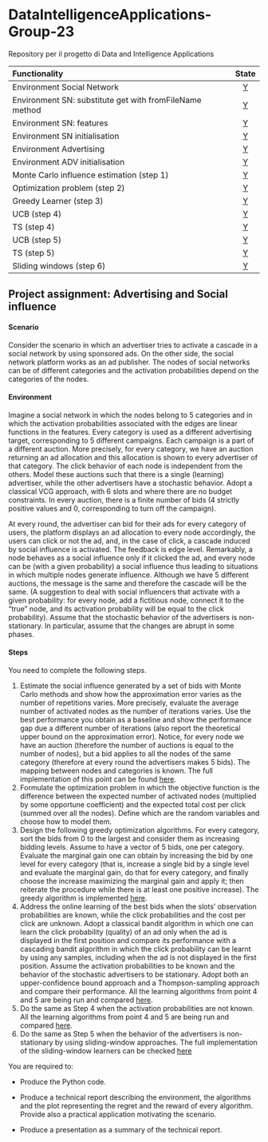 # DataIntelligenceApplications-Group-23
Repository per il progetto di Data and Intelligence Applications


| Functionality | State |
|:-----------------------|:------------------------------------:|
| Environment Social Network | [Y](#)|
| Environment SN: substitute get with fromFileName method | [Y](#) |
| Environment SN: features| [Y](#) |
| Environment SN initialisation| [Y](#) |
| Environment Advertising | [Y](#) |
| Environment ADV initialisation | [Y](#) |
| Monte Carlo influence estimation (step 1) | [Y](#) |
| Optimization problem (step 2) | [Y](#) |
| Greedy Learner (step 3) | [Y](#) |
| UCB (step 4)| [Y](#) |
| TS (step 4) | [Y](#) |
| UCB (step 5) | [Y](#)|
| TS (step 5) | [Y](#)|
| Sliding windows (step 6) | [Y](#)|




## Project assignment: Advertising and Social influence

#### Scenario 
Consider the scenario in which an advertiser tries to activate a cascade in a social network by using sponsored ads. On the other side, the social network platform works as an ad publisher. The nodes of social networks can be of different categories and the activation probabilities depend on the categories of the nodes.


#### Environment
Imagine a social network in which the nodes belong to 5 categories and in which the activation probabilities associated with the edges are linear functions in the features. Every category is used as a different advertising target, corresponding to 5 different campaigns. Each campaign is a part of a different auction. More precisely, for every category, we have an auction returning an ad allocation and this allocation is shown to every advertiser of that category. The click behavior of each node is independent from the others. Model these auctions such that there is a single (learning) advertiser, while the other advertisers have a stochastic behavior. Adopt a classical VCG approach, with 6 slots and where there are no budget constraints. In every auction, there is a finite number of bids (4 strictly positive values and 0, corresponding to turn off the campaign).


At every round, the advertiser can bid for their ads for every category of users, the platform displays an ad allocation to every node accordingly, the users can click or not the ad, and, in the case of click, a cascade induced by social influence is activated. The feedback is edge level. Remarkably, a node behaves as a social influence only if it clicked the ad, and every node can be (with a given probability) a social influence thus leading to situations in which multiple nodes generate influence. Although we have 5 different auctions, the message is the same and therefore the cascade will be the same. (A suggestion to deal with social influencers that activate with a given probability: for every node, add a fictitious node, connect it to the “true” node, and its activation probability will be equal to the click probability).
Assume that the stochastic behavior of the advertisers is non-stationary. In particular, assume that the changes are abrupt in some phases.


#### Steps
You need to complete the following steps.
1. Estimate the social influence generated by a set of bids with Monte Carlo methods and show how the approximation error varies as the number of repetitions varies. More precisely, evaluate the average number of activated nodes as the number of iterations varies. Use the best performance you obtain as a baseline and show the performance gap due a different number of iterations (also report the theoretical upper bound on the approximation error). Notice, for every node we have an auction (therefore the number of auctions is equal to the number of nodes), but a bid applies to all the nodes of the same category (therefore at every round the advertisers makes 5 bids). The mapping between nodes and categories is known. The full implementation of this point can be found [here](point1.ipynb).
2. Formulate the optimization problem in which the objective function is the difference between the expected number of activated nodes (multiplied by some opportune coefficient) and the expected total cost per click (summed over all the nodes). Define which are the random variables and choose how to model them.
3. Design the following greedy optimization algorithms. For every category, sort the bids from 0 to the largest and consider them as increasing bidding levels. Assume to have a vector of 5 bids, one per category. Evaluate the marginal gain one can obtain by increasing the bid by one level for every category (that is, increase a single bid by a single level and evaluate the marginal gain, do that for every category, and finally choose the increase maximizing the marginal gain and apply it; then reiterate the procedure while there is at least one positive increase). The greedy algorithm is implemented [here](point3.ipynb).
4. Address the online learning of the best bids when the slots’ observation probabilities are known, while the click probabilities and the cost per click are unknown. Adopt a classical bandit algorithm in which one can learn the click probability (quality) of an ad only when the ad is displayed in the first position and compare its performance with a cascading bandit algorithm in which the click probability can be learnt by using any samples, including when the ad is not displayed in the first position. Assume the activation probabilities to be known and the behavior of the stochastic advertisers to be stationary. Adopt both an upper-confidence bound approach and a Thompson-sampling approach and compare their performance. All the learning algorithms from point 4 and 5 are being run and compared [here](point4_5.ipynb).
5. Do the same as Step 4 when the activation probabilities are not known. All the learning algorithms from point 4 and 5 are being run and compared [here](point4_5.ipynb).
6. Do the same as Step 5 when the behavior of the advertisers is non-stationary by using sliding-window approaches. The full implementation of the sliding-window learners can be checked [here](point6.ipynb)



You are required to:

+ Produce the Python code.

+ Produce a technical report describing the environment, the algorithms and the plot representing the regret and the reward of every algorithm. Provide also a practical application motivating the scenario.

+ Produce a presentation as a summary of the technical report.
